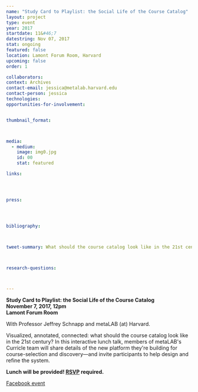 ```yaml
---
name: "Study Card to Playlist: the Social Life of the Course Catalog"
layout: project
type: event
year: 2017
startdate: 11&#46;7
datestring: Nov 07, 2017
stat: ongoing
featured: false
location: Lamont Forum Room, Harvard
upcoming: false
order: 1

collaborators:
context: Archives
contact-email: jessica@metalab.harvard.edu
contact-person: jessica
technologies: 
opportunities-for-involvement:


thumbnail_format:



media:
  - medium:
    image: img0.jpg
    id: 00
    stat: featured

links:




press:




bibliography:



tweet-summary: What should the course catalog look like in the 21st century? A talk on leveraging data and design for course selection and discovery.



research-questions:



---
```

**Study Card to Playlist: the Social Life of the Course Catalog<br />
November 7, 2017, 12pm<br />
Lamont Forum Room**

With Professor Jeffrey Schnapp and metaLAB (at) Harvard.

Visualized, annotated, connected: what should the course catalog look like in the 21st century? In this interactive lunch talk, members of metaLAB's Curricle team will share details of the new platform they're building for course-selection and discovery—and invite participants to help design and refine the system. 

**Lunch will be provided! [RSVP](https://cyber.harvard.edu/events/2017/luncheon/11/Curricle#RSVP) required.**

[Facebook event](https://www.facebook.com/events/190878694818317/)
